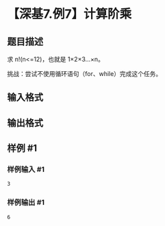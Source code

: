# 【深基7.例7】计算阶乘

## 题目描述

求 n!(n<=12)，也就是 1×2×3...×n。

挑战：尝试不使用循环语句（for、while）完成这个任务。

## 输入格式

## 输出格式

## 样例 #1

### 样例输入 #1

```
3
```

### 样例输出 #1

```
6
```
